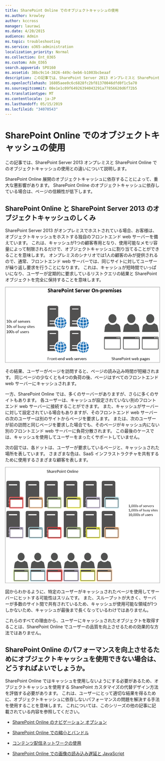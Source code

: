 ```yaml
---
title: SharePoint Online でのオブジェクトキャッシュの使用
ms.author: krowley
author: kccross
manager: laurawi
ms.date: 4/20/2015
audience: Admin
ms.topic: troubleshooting
ms.service: o365-administration
localization_priority: Normal
ms.collection: Ent_O365
ms.custom: Adm_O365
search.appverid: SPO160
ms.assetid: 38bc9c14-3826-449c-beb6-b1003bcbeaaf
description: この記事では、SharePoint Server 2013 オンプレミスと SharePoint Online でのオブジェクトキャッシュの使用との違いについて説明します。
ms.openlocfilehash: 16805aee0c6c6828fc2bf81370046dfd0f1c5a70
ms.sourcegitcommit: 08e1e1c09f64926394043291a77856620d6f72b5
ms.translationtype: MT
ms.contentlocale: ja-JP
ms.lasthandoff: 05/15/2019
ms.locfileid: "34070543"
---
```

# <a name="using-the-object-cache-with-sharepoint-online"></a>SharePoint Online でのオブジェクトキャッシュの使用

この記事では、SharePoint Server 2013 オンプレミスと SharePoint Online でのオブジェクトキャッシュの使用との違いについて説明します。
  
SharePoint Online 展開のオブジェクトキャッシュに依存することによって、重大な悪影響があります。 SharePoint Online のオブジェクトキャッシュに依存している場合は、ページの信頼性が低下します。 
  
## <a name="how-the-sharepoint-online-and-sharepoint-server-2013-object-cache-works"></a>SharePoint Online と SharePoint Server 2013 のオブジェクトキャッシュのしくみ

SharePoint Server 2013 がオンプレミスでホストされている場合、お客様は、オブジェクトキャッシュをホストする独自のフロントエンド web サーバーを備えています。 これは、キャッシュが1つの顧客専用となり、使用可能なメモリ容量によって制限されるだけで、オブジェクトキャッシュに割り当てることができることを意味します。 オンプレミスのシナリオでは1人の顧客のみが提供されるので、通常、フロントエンド web サーバーでは、同じサイトに対してユーザーが繰り返し要求を行うことになります。 これは、キャッシュが短時間でいっぱいになり、ユーザーが定期的に要求しているリストクエリの結果と SharePoint オブジェクトを完全に保持することを意味します。
  
![オンプレミスのフロントエンド Web サーバーへのトラフィックと負荷を示しています](media/a0d38b36-4909-4abb-8d4e-4930814bb3de.png)
  
その結果、ユーザーがページを訪問すると、ページの読み込み時間が短縮されます。 同じページの少なくとも4つの負荷の後、ページはすべてのフロントエンド web サーバーにキャッシュされます。
  
一方、SharePoint Online では、多くのサーバーがありますが、さらに多くのサイトもあります。 各ユーザーは、キャッシュが設定されていない別のフロントエンド web サーバーに接続することができます。 また、キャッシュがサーバーに対して設定されている場合もありますが、そのフロントエンド web サーバーの次のユーザーは別のサイトからページを要求します。 または、次のユーザーが前の訪問と同じページを要求した場合でも、そのページがキャッシュ内にない別のフロントエンド web サーバーに負荷分散されます。 この最後のケースでは、キャッシュを使用してユーザーをまったくサポートしていません。
  
次の図では、各ドットは、ユーザーが要求しているページと、キャッシュされた場所を表しています。 さまざまな色は、SaaS インフラストラクチャを共有するために使用するさまざまな顧客を表します。
  
![SharePoint Online におけるオブジェクト キャッシュの結果を示します](media/25d04011-ef83-4cb7-9e04-a6ed490f63c3.png)
  
図からわかるように、特定のユーザーがキャッシュされたページを使用してサーバーにヒットする可能性はスリムです。 また、スループットが大きく、サーバーが多数のサイト間で共有されているため、キャッシュが使用可能な領域が1つしかないため、キャッシュが最後まで長くなっているわけではありません。
  
これらのすべての理由から、ユーザーにキャッシュされたオブジェクトを取得することは、SharePoint Online でユーザーの品質を向上させるための効果的な方法ではありません。
  
## <a name="if-we-cant-rely-on-the-object-cache-to-improve-performance-in-sharepoint-online-what-do-we-use-instead"></a>SharePoint Online のパフォーマンスを向上させるためにオブジェクトキャッシュを使用できない場合は、どうすればよいでしょうか。

SharePoint Online ではキャッシュを使用しないようにする必要があるため、オブジェクトキャッシュを使用する SharePoint カスタマイズの代替デザイン方法を評価する必要があります。 これは、ユーザーにとって適切な結果を得るために、オブジェクトキャッシュに依存しないパフォーマンスの問題を解決する手法を使用することを意味します。 これについては、このシリーズの他の記事に記載されている内容を参照してください。
  
- 
  [SharePoint Online のナビゲーション オプション](navigation-options-for-sharepoint-online.md)
    
- [SharePoint Online での縮小とバンドル](minification-and-bundling-in-sharepoint-online.md)
    
- [コンテンツ配信ネットワークの使用](using-content-delivery-networks-with-sharepoint-online.md)
    
- [SharePoint Online での画像の読み込み遅延と JavaScript](delay-loading-images-and-javascript-in-sharepoint-online.md)
    

